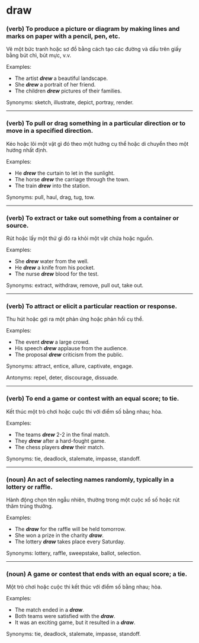 # draw

### (verb) To produce a picture or diagram by making lines and marks on paper with a pencil, pen, etc.

Vẽ một bức tranh hoặc sơ đồ bằng cách tạo các đường và dấu trên giấy bằng bút chì, bút mực, v.v.

Examples:
- The artist **_drew_** a beautiful landscape.
- She **_drew_** a portrait of her friend.
- The children **_drew_** pictures of their families.

Synonyms: sketch, illustrate, depict, portray, render.

---

### (verb) To pull or drag something in a particular direction or to move in a specified direction.

Kéo hoặc lôi một vật gì đó theo một hướng cụ thể hoặc di chuyển theo một hướng nhất định.

Examples:
- He **_drew_** the curtain to let in the sunlight.
- The horse **_drew_** the carriage through the town.
- The train **_drew_** into the station.

Synonyms: pull, haul, drag, tug, tow.

---

### (verb) To extract or take out something from a container or source.

Rút hoặc lấy một thứ gì đó ra khỏi một vật chứa hoặc nguồn.

Examples:
- She **_drew_** water from the well.
- He **_drew_** a knife from his pocket.
- The nurse **_drew_** blood for the test.

Synonyms: extract, withdraw, remove, pull out, take out.

---

### (verb) To attract or elicit a particular reaction or response.

Thu hút hoặc gợi ra một phản ứng hoặc phản hồi cụ thể.

Examples:
- The event **_drew_** a large crowd.
- His speech **_drew_** applause from the audience.
- The proposal **_drew_** criticism from the public.

Synonyms: attract, entice, allure, captivate, engage.

Antonyms: repel, deter, discourage, dissuade.

---

### (verb) To end a game or contest with an equal score; to tie.

Kết thúc một trò chơi hoặc cuộc thi với điểm số bằng nhau; hòa.

Examples:
- The teams **_drew_** 2-2 in the final match.
- They **_drew_** after a hard-fought game.
- The chess players **_drew_** their match.

Synonyms: tie, deadlock, stalemate, impasse, standoff.

---

### (noun) An act of selecting names randomly, typically in a lottery or raffle.

Hành động chọn tên ngẫu nhiên, thường trong một cuộc xổ số hoặc rút thăm trúng thưởng.

Examples:
- The **_draw_** for the raffle will be held tomorrow.
- She won a prize in the charity **_draw_**.
- The lottery **_draw_** takes place every Saturday.

Synonyms: lottery, raffle, sweepstake, ballot, selection.

---

### (noun) A game or contest that ends with an equal score; a tie.

Một trò chơi hoặc cuộc thi kết thúc với điểm số bằng nhau; hòa.

Examples:
- The match ended in a **_draw_**.
- Both teams were satisfied with the **_draw_**.
- It was an exciting game, but it resulted in a **_draw_**.

Synonyms: tie, deadlock, stalemate, impasse, standoff.
